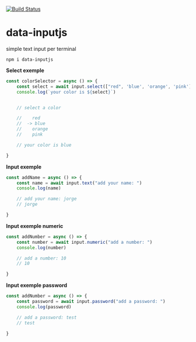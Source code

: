 [![Build Status](https://travis-ci.org/jorgesnk/data-inputjs.svg?branch=master)](https://travis-ci.org/jorgesnk/data-inputjs)

# data-inputjs
simple text input per terminal

    npm i data-inputjs


**Select exemple**
```js
const colorSelector = async () => {
    const select = await input.select(["red", 'blue', 'orange', 'pink'],'select a color')
    console.log(`your color is ${select}`)


    // select a color

    //    red
    //  -> blue
    //    orange
    //    pink

    // your color is blue

}
```
**Input exemple**
```js
const addName = async () => {
    const name = await input.text("add your name: ")
    console.log(name)

    // add your name: jorge
    // jorge

}
```


**Input exemple numeric**
```js
const addNumber = async () => {
    const number = await input.numeric("add a number: ")
    console.log(number)

    // add a number: 10
    // 10

}
```

**Input exemple password**
```js
const addNumber = async () => {
    const password = await input.password("add a password: ")
    console.log(password)

    // add a password: test
    // test

}
```




